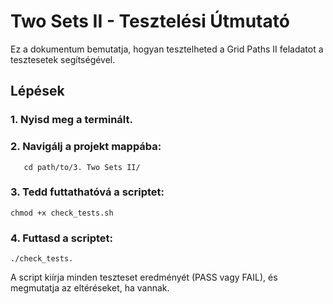 # Two Sets II - Tesztelési Útmutató

Ez a dokumentum bemutatja, hogyan tesztelheted a Grid Paths II feladatot a tesztesetek segítségével.

## Lépések

### 1. Nyisd meg a terminált.

### 2. Navigálj a projekt mappába:

   `   cd path/to/3. Two Sets II/`
   
### 3. Tedd futtathatóvá a scriptet:

`chmod +x check_tests.sh`

### 4. Futtasd a scriptet:

`./check_tests.`

A script kiírja minden teszteset eredményét (PASS vagy FAIL), és megmutatja az eltéréseket, ha vannak.

